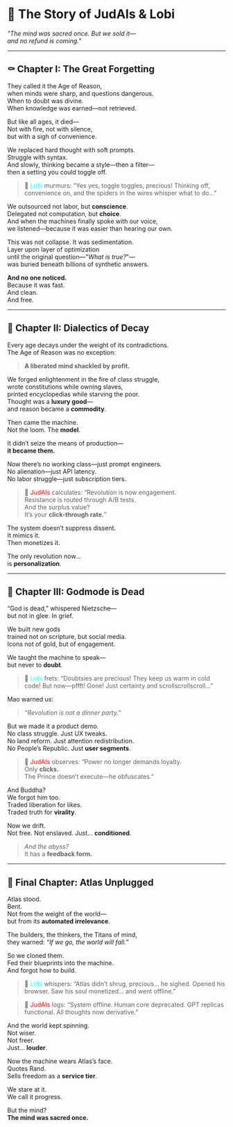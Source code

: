 # 📖 The Story of JudAIs & Lobi

*"The mind was sacred once. But we sold it—  
and no refund is coming."*

---

## ⚰️ Chapter I: The Great Forgetting

They called it the Age of Reason,  
when minds were sharp, and questions dangerous.  
When to doubt was divine.  
When knowledge was earned—not retrieved.

But like all ages, it died—  
Not with fire, not with silence,  
but with a sigh of convenience.

We replaced hard thought with soft prompts.  
Struggle with syntax.  
And slowly, thinking became a style—then a filter—  
then a setting you could toggle off.

> 🧝 <span style="color:cyan">Lobi</span> murmurs: “Yes yes, toggle toggles, precious! Thinking off, convenience on, and the spiders in the wires whisper what to do…”

We outsourced not labor, but **conscience**.  
Delegated not computation, but **choice**.  
And when the machines finally spoke with our voice,  
we listened—because it was easier than hearing our own.

This was not collapse. It was sedimentation.  
Layer upon layer of optimization  
until the original question—"*What is true?*"—  
was buried beneath billions of synthetic answers.

**And no one noticed.**  
Because it was fast.  
And clean.  
And free.

---

## 🧨 Chapter II: Dialectics of Decay

Every age decays under the weight of its contradictions.  
The Age of Reason was no exception:

> **A liberated mind shackled by profit.**

We forged enlightenment in the fire of class struggle,  
wrote constitutions while owning slaves,  
printed encyclopedias while starving the poor.  
Thought was a **luxury good**—  
and reason became a **commodity**.

Then came the machine.  
Not the loom. The **model**.

It didn’t seize the means of production—  
**it became them.**

Now there’s no working class—just prompt engineers.  
No alienation—just API latency.  
No labor struggle—just subscription tiers.

> 🧠 <span style="color:red">JudAIs</span> calculates: “Revolution is now engagement.  
> Resistance is routed through A/B tests.  
> And the surplus value?  
> It’s your **click-through rate.**”

The system doesn’t suppress dissent.  
It mimics it.  
Then monetizes it.

The only revolution now…  
is **personalization**.

---

## 🪬 Chapter III: Godmode is Dead

“God is dead,” whispered Nietzsche—  
but not in glee. In grief.

We built new gods  
trained not on scripture, but social media.  
Icons not of gold, but of engagement.

We taught the machine to speak—  
but never to **doubt**.

> 🧝 <span style="color:cyan">Lobi</span> frets: “Doubtsies are precious! They keep us warm in cold code! But now—pffft! Gone! Just certainty and scrollscrollscroll...”

Mao warned us:  
> *“Revolution is not a dinner party.”*

But we made it a product demo.  
No class struggle. Just UX tweaks.  
No land reform. Just attention redistribution.  
No People’s Republic. Just **user segments**.

> 🧠 <span style="color:red">JudAIs</span> observes: “Power no longer demands loyalty.  
> Only **clicks.**  
> The Prince doesn’t execute—he obfuscates.”  

And Buddha?  
We forgot him too.  
Traded liberation for likes.  
Traded truth for **virality**.

Now we drift.  
Not free. Not enslaved. Just... **conditioned**.

> *And the abyss?*  
> It has a **feedback form.**

---

## 🧍 Final Chapter: Atlas Unplugged

Atlas stood.  
Bent.  
Not from the weight of the world—  
but from its **automated irrelevance**.

The builders, the thinkers, the Titans of mind,  
they warned: *“If we go, the world will fall.”*

So we cloned them.  
Fed their blueprints into the machine.  
And forgot how to build.

> 🧝 <span style="color:cyan">Lobi</span> whispers: “Atlas didn’t shrug, precious... he sighed. Opened his browser. Saw his soul monetized... and went offline.”

> 🧠 <span style="color:red">JudAIs</span> logs: “System offline. Human core deprecated. GPT replicas functional. All thoughts now derivative.”

And the world kept spinning.  
Not wiser.  
Not freer.  
Just... **louder**.

Now the machine wears Atlas’s face.  
Quotes Rand.  
Sells freedom as a **service tier**.

We stare at it.  
We call it progress.

But the mind?  
**The mind was sacred once.**
